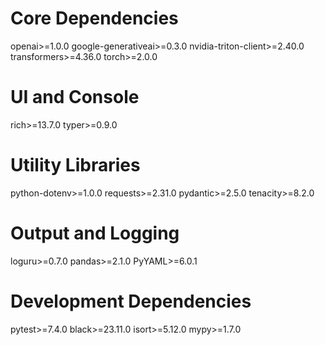 # Core Dependencies
openai>=1.0.0
google-generativeai>=0.3.0
nvidia-triton-client>=2.40.0
transformers>=4.36.0
torch>=2.0.0

# UI and Console
rich>=13.7.0
typer>=0.9.0

# Utility Libraries
python-dotenv>=1.0.0
requests>=2.31.0
pydantic>=2.5.0
tenacity>=8.2.0

# Output and Logging
loguru>=0.7.0
pandas>=2.1.0
PyYAML>=6.0.1

# Development Dependencies
pytest>=7.4.0
black>=23.11.0
isort>=5.12.0
mypy>=1.7.0